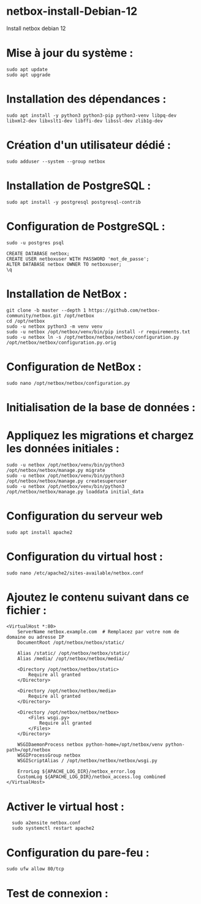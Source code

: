 # netbox-install-Debian-12
Install netbox debian 12

# Mise à jour du système :
    sudo apt update
    sudo apt upgrade

# Installation des dépendances :
    sudo apt install -y python3 python3-pip python3-venv libpq-dev libxml2-dev libxslt1-dev libffi-dev libssl-dev zlib1g-dev

# Création d'un utilisateur dédié :
    sudo adduser --system --group netbox

# Installation de PostgreSQL :
    sudo apt install -y postgresql postgresql-contrib

# Configuration de PostgreSQL :
    sudo -u postgres psql

    CREATE DATABASE netbox;
    CREATE USER netboxuser WITH PASSWORD 'mot_de_passe';
    ALTER DATABASE netbox OWNER TO netboxuser;
    \q

# Installation de NetBox :

    git clone -b master --depth 1 https://github.com/netbox-community/netbox.git /opt/netbox
    cd /opt/netbox
    sudo -u netbox python3 -m venv venv
    sudo -u netbox /opt/netbox/venv/bin/pip install -r requirements.txt
    sudo -u netbox ln -s /opt/netbox/netbox/netbox/configuration.py /opt/netbox/netbox/configuration.py.orig

# Configuration de NetBox :
    sudo nano /opt/netbox/netbox/configuration.py

# Initialisation de la base de données :
# Appliquez les migrations et chargez les données initiales :

    sudo -u netbox /opt/netbox/venv/bin/python3 /opt/netbox/netbox/manage.py migrate
    sudo -u netbox /opt/netbox/venv/bin/python3 /opt/netbox/netbox/manage.py createsuperuser
    sudo -u netbox /opt/netbox/venv/bin/python3 /opt/netbox/netbox/manage.py loaddata initial_data

# Configuration du serveur web 
    sudo apt install apache2

# Configuration du virtual host :
    sudo nano /etc/apache2/sites-available/netbox.conf

# Ajoutez le contenu suivant dans ce fichier :
    <VirtualHost *:80>
        ServerName netbox.example.com  # Remplacez par votre nom de domaine ou adresse IP
        DocumentRoot /opt/netbox/netbox/static/
    
        Alias /static/ /opt/netbox/netbox/static/
        Alias /media/ /opt/netbox/netbox/media/
    
        <Directory /opt/netbox/netbox/static>
            Require all granted
        </Directory>
        
        <Directory /opt/netbox/netbox/media>
            Require all granted
        </Directory>
    
        <Directory /opt/netbox/netbox/netbox>
            <Files wsgi.py>
                Require all granted
            </Files>
        </Directory>
    
        WSGIDaemonProcess netbox python-home=/opt/netbox/venv python-path=/opt/netbox
        WSGIProcessGroup netbox
        WSGIScriptAlias / /opt/netbox/netbox/netbox/wsgi.py
    
        ErrorLog ${APACHE_LOG_DIR}/netbox_error.log
        CustomLog ${APACHE_LOG_DIR}/netbox_access.log combined
    </VirtualHost>

# Activer le virtual host :
      sudo a2ensite netbox.conf
      sudo systemctl restart apache2

# Configuration du pare-feu :
    sudo ufw allow 80/tcp

# Test de connexion :










